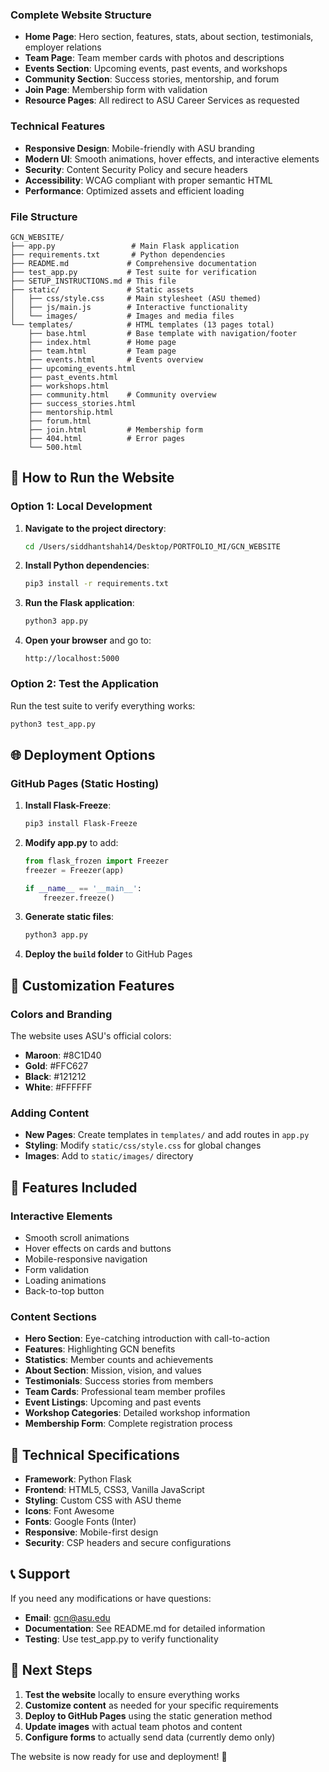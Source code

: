 ### Complete Website Structure
- **Home Page**: Hero section, features, stats, about section, testimonials, employer relations
- **Team Page**: Team member cards with photos and descriptions
- **Events Section**: Upcoming events, past events, and workshops
- **Community Section**: Success stories, mentorship, and forum
- **Join Page**: Membership form with validation
- **Resource Pages**: All redirect to ASU Career Services as requested

### Technical Features
- **Responsive Design**: Mobile-friendly with ASU branding
- **Modern UI**: Smooth animations, hover effects, and interactive elements
- **Security**: Content Security Policy and secure headers
- **Accessibility**: WCAG compliant with proper semantic HTML
- **Performance**: Optimized assets and efficient loading

### File Structure
```
GCN_WEBSITE/
├── app.py                 # Main Flask application
├── requirements.txt       # Python dependencies
├── README.md             # Comprehensive documentation
├── test_app.py           # Test suite for verification
├── SETUP_INSTRUCTIONS.md # This file
├── static/               # Static assets
│   ├── css/style.css     # Main stylesheet (ASU themed)
│   ├── js/main.js        # Interactive functionality
│   └── images/           # Images and media files
└── templates/            # HTML templates (13 pages total)
    ├── base.html         # Base template with navigation/footer
    ├── index.html        # Home page
    ├── team.html         # Team page
    ├── events.html       # Events overview
    ├── upcoming_events.html
    ├── past_events.html
    ├── workshops.html
    ├── community.html    # Community overview
    ├── success_stories.html
    ├── mentorship.html
    ├── forum.html
    ├── join.html         # Membership form
    ├── 404.html          # Error pages
    └── 500.html
```

## 🚀 How to Run the Website

### Option 1: Local Development
1. **Navigate to the project directory**:
   ```bash
   cd /Users/siddhantshah14/Desktop/PORTFOLIO_MI/GCN_WEBSITE
   ```

2. **Install Python dependencies**:
   ```bash
   pip3 install -r requirements.txt
   ```

3. **Run the Flask application**:
   ```bash
   python3 app.py
   ```

4. **Open your browser** and go to:
   ```
   http://localhost:5000
   ```

### Option 2: Test the Application
Run the test suite to verify everything works:
```bash
python3 test_app.py
```

## 🌐 Deployment Options

### GitHub Pages (Static Hosting)

1. **Install Flask-Freeze**:
   ```bash
   pip3 install Flask-Freeze
   ```

2. **Modify app.py** to add:
   ```python
   from flask_frozen import Freezer
   freezer = Freezer(app)
   
   if __name__ == '__main__':
       freezer.freeze()
   ```

3. **Generate static files**:
   ```bash
   python3 app.py
   ```

4. **Deploy the `build` folder** to GitHub Pages

## 🎨 Customization Features

### Colors and Branding
The website uses ASU's official colors:
- **Maroon**: #8C1D40
- **Gold**: #FFC627
- **Black**: #121212
- **White**: #FFFFFF

### Adding Content
- **New Pages**: Create templates in `templates/` and add routes in `app.py`
- **Styling**: Modify `static/css/style.css` for global changes
- **Images**: Add to `static/images/` directory

## 📱 Features Included

### Interactive Elements
- Smooth scroll animations
- Hover effects on cards and buttons
- Mobile-responsive navigation
- Form validation
- Loading animations
- Back-to-top button

### Content Sections
- **Hero Section**: Eye-catching introduction with call-to-action
- **Features**: Highlighting GCN benefits
- **Statistics**: Member counts and achievements
- **About Section**: Mission, vision, and values
- **Testimonials**: Success stories from members
- **Team Cards**: Professional team member profiles
- **Event Listings**: Upcoming and past events
- **Workshop Categories**: Detailed workshop information
- **Membership Form**: Complete registration process

## 🔧 Technical Specifications

- **Framework**: Python Flask
- **Frontend**: HTML5, CSS3, Vanilla JavaScript
- **Styling**: Custom CSS with ASU theme
- **Icons**: Font Awesome
- **Fonts**: Google Fonts (Inter)
- **Responsive**: Mobile-first design
- **Security**: CSP headers and secure configurations

## 📞 Support

If you need any modifications or have questions:
- **Email**: gcn@asu.edu
- **Documentation**: See README.md for detailed information
- **Testing**: Use test_app.py to verify functionality

## 🎯 Next Steps

1. **Test the website** locally to ensure everything works
2. **Customize content** as needed for your specific requirements
3. **Deploy to GitHub Pages** using the static generation method
4. **Update images** with actual team photos and content
5. **Configure forms** to actually send data (currently demo only)

The website is now ready for use and deployment! 🚀 